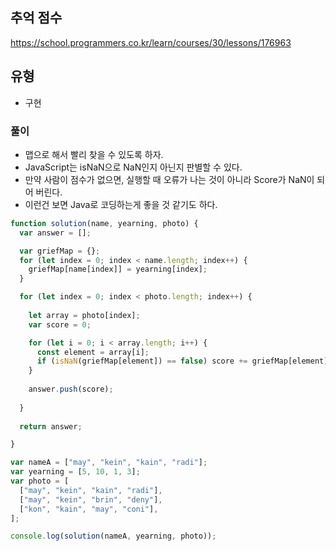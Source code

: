 ## 추억 점수
https://school.programmers.co.kr/learn/courses/30/lessons/176963

## 유형
- 구현

### 풀이
- 맵으로 해서 빨리 찾을 수 있도록 하자.
- JavaScript는 isNaN으로 NaN인지 아닌지 판별할 수 있다.
- 만약 사람이 점수가 없으면, 실행할 때 오류가 나는 것이 아니라 Score가 NaN이 되어 버린다.
- 이런건 보면 Java로 코딩하는게 좋을 것 같기도 하다.
```js
function solution(name, yearning, photo) {
  var answer = [];

  var griefMap = {};
  for (let index = 0; index < name.length; index++) {
    griefMap[name[index]] = yearning[index];
  }

  for (let index = 0; index < photo.length; index++) {
    
    let array = photo[index];
    var score = 0;

    for (let i = 0; i < array.length; i++) {
      const element = array[i];
      if (isNaN(griefMap[element]) == false) score += griefMap[element];
    }
    
    answer.push(score);
 
  }
  
  return answer;

}

var nameA = ["may", "kein", "kain", "radi"];
var yearning = [5, 10, 1, 3];
var photo = [
  ["may", "kein", "kain", "radi"],
  ["may", "kein", "brin", "deny"],
  ["kon", "kain", "may", "coni"],
];

console.log(solution(nameA, yearning, photo));
```
